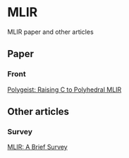 # MLIR
MLIR paper and other articles

## Paper
### Front 
[Polygeist: Raising C to Polyhedral MLIR](https://c.wsmoses.com/papers/Polygeist_PACT.pdf)

## Other articles
### Survey
[MLIR: A Brief Survey](https://zhuanlan.zhihu.com/p/442140282)
